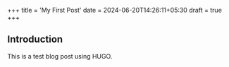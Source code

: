 +++
title = 'My First Post'
date = 2024-06-20T14:26:11+05:30
draft = true
+++
## Introduction

This is a test blog post using HUGO. 
